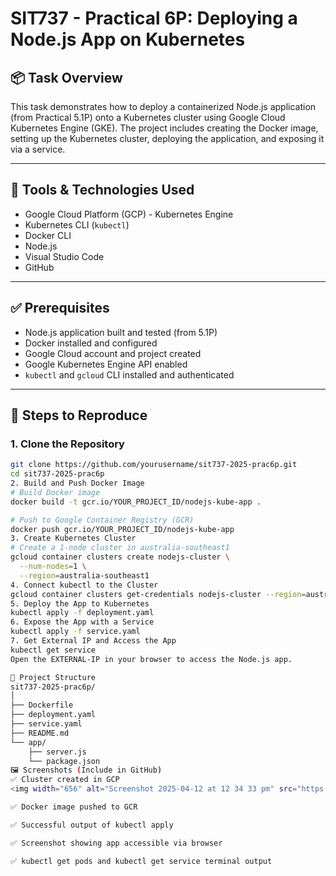 # SIT737 - Practical 6P: Deploying a Node.js App on Kubernetes

## 📦 Task Overview

This task demonstrates how to deploy a containerized Node.js application (from Practical 5.1P) onto a Kubernetes cluster using Google Cloud Kubernetes Engine (GKE). The project includes creating the Docker image, setting up the Kubernetes cluster, deploying the application, and exposing it via a service.

---

## 🧰 Tools & Technologies Used

- Google Cloud Platform (GCP) - Kubernetes Engine
- Kubernetes CLI (`kubectl`)
- Docker CLI
- Node.js
- Visual Studio Code
- GitHub

---

## ✅ Prerequisites

- Node.js application built and tested (from 5.1P)
- Docker installed and configured
- Google Cloud account and project created
- Google Kubernetes Engine API enabled
- `kubectl` and `gcloud` CLI installed and authenticated

---

## 🚀 Steps to Reproduce

### 1. Clone the Repository

```bash
git clone https://github.com/yourusername/sit737-2025-prac6p.git
cd sit737-2025-prac6p
2. Build and Push Docker Image
# Build Docker image
docker build -t gcr.io/YOUR_PROJECT_ID/nodejs-kube-app .

# Push to Google Container Registry (GCR)
docker push gcr.io/YOUR_PROJECT_ID/nodejs-kube-app
3. Create Kubernetes Cluster
# Create a 1-node cluster in australia-southeast1
gcloud container clusters create nodejs-cluster \
  --num-nodes=1 \
  --region=australia-southeast1
4. Connect kubectl to the Cluster
gcloud container clusters get-credentials nodejs-cluster --region=australia-southeast1
5. Deploy the App to Kubernetes
kubectl apply -f deployment.yaml
6. Expose the App with a Service
kubectl apply -f service.yaml
7. Get External IP and Access the App
kubectl get service
Open the EXTERNAL-IP in your browser to access the Node.js app.

📂 Project Structure
sit737-2025-prac6p/
│
├── Dockerfile
├── deployment.yaml
├── service.yaml
├── README.md
└── app/
    ├── server.js
    └── package.json
🖼 Screenshots (Include in GitHub)
✅ Cluster created in GCP
<img width="656" alt="Screenshot 2025-04-12 at 12 34 33 pm" src="https://github.com/user-attachments/assets/20d6797e-a161-4199-8f3d-f510f37138da" />

✅ Docker image pushed to GCR

✅ Successful output of kubectl apply

✅ Screenshot showing app accessible via browser

✅ kubectl get pods and kubectl get service terminal output

